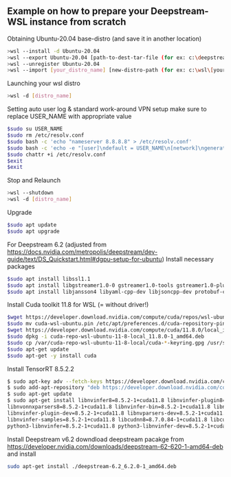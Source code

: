 ## Example on how to prepare your Deepstream-WSL instance from scratch

Obtaining Ubuntu-20.04 base-distro (and save it in another location)

```bash
>wsl --install -d Ubuntu-20.04
>wsl --export Ubuntu-20.04 [path-to-dest-tar-file (for ex: c:\deepstream_wsl.tar)]
>wsl --unregister Ubuntu-20.04
>wsl --import [your_distro_name] [new-distro-path (for ex: c:\wsl\[your_distro_name])] [path-to-src-tar-file]
```

Launching your wsl distro
```bash
>wsl -d [distro_name]
```

Setting auto user log & standard work-around VPN setup
make sure to replace USER_NAME with appropriate value
```bash
$sudo su USER_NAME
$sudo rm /etc/resolv.conf
$sudo bash -c 'echo "nameserver 8.8.8.8" > /etc/resolv.conf'
$sudo bash -c 'echo -e "[user]\ndefault = USER_NAME\n[network]\ngenerateResolvConf = false\n" > /etc/wsl.conf'
$sudo chattr +i /etc/resolv.conf
$exit
$exit
```

Stop and Relaunch
```bash
>wsl --shutdown
>wsl -d [distro_name]
```

Upgrade
```bash
$sudo apt update
$sudo apt upgrade
```

For Deepstream 6.2 (adjusted from https://docs.nvidia.com/metropolis/deepstream/dev-guide/text/DS_Quickstart.html#dgpu-setup-for-ubuntu)
Install necessary packages

```bash
$sudo apt install libssl1.1
$sudo apt install libgstreamer1.0-0 gstreamer1.0-tools gstreamer1.0-plugins-good gstreamer1.0-plugins-bad gstreamer1.0-plugins-ugly gstreamer1.0-libav libgstreamer-plugins-base1.0-dev libgstrtspserver-1.0-0 
$sudo apt install libjansson4 libyaml-cpp-dev libjsoncpp-dev protobuf-compiler gcc make git python3
```

Install Cuda toolkit 11.8 for WSL (= without driver!)
```bash
$wget https://developer.download.nvidia.com/compute/cuda/repos/wsl-ubuntu/x86_64/cuda-wsl-ubuntu.pin
$sudo mv cuda-wsl-ubuntu.pin /etc/apt/preferences.d/cuda-repository-pin-600
$wget https://developer.download.nvidia.com/compute/cuda/11.8.0/local_installers/cuda-repo-wsl-ubuntu-11-8-local_11.8.0-1_amd64.deb
$sudo dpkg -i cuda-repo-wsl-ubuntu-11-8-local_11.8.0-1_amd64.deb
$sudo cp /var/cuda-repo-wsl-ubuntu-11-8-local/cuda-*-keyring.gpg /usr/share/keyrings/
$sudo apt-get update
$sudo apt-get -y install cuda
```

Install TensorRT 8.5.2.2
```bash
$ sudo apt-key adv --fetch-keys https://developer.download.nvidia.com/compute/cuda/repos/ubuntu2004/x86_64/3bf863cc.pub
$ sudo add-apt-repository "deb https://developer.download.nvidia.com/compute/cuda/repos/ubuntu2004/x86_64/ /"
$ sudo apt-get update
$ sudo apt-get install libnvinfer8=8.5.2-1+cuda11.8 libnvinfer-plugin8=8.5.2-1+cuda11.8 libnvparsers8=8.5.2-1+cuda11.8 \
libnvonnxparsers8=8.5.2-1+cuda11.8 libnvinfer-bin=8.5.2-1+cuda11.8 libnvinfer-dev=8.5.2-1+cuda11.8 \
libnvinfer-plugin-dev=8.5.2-1+cuda11.8 libnvparsers-dev=8.5.2-1+cuda11.8 libnvonnxparsers-dev=8.5.2-1+cuda11.8 \
libnvinfer-samples=8.5.2-1+cuda11.8 libcudnn8=8.7.0.84-1+cuda11.8 libcudnn8-dev=8.7.0.84-1+cuda11.8 \
python3-libnvinfer=8.5.2-1+cuda11.8 python3-libnvinfer-dev=8.5.2-1+cuda11.8
```

Install Deepstream v6.2
downdload deepstream pacakge from https://developer.nvidia.com/downloads/deepstream-62-620-1-amd64-deb
and install
```bash
sudo apt-get install ./deepstream-6.2_6.2.0-1_amd64.deb
```


